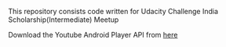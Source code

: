 This repository consists code written for Udacity Challenge India Scholarship(Intermediate) Meetup


Download the Youtube Android Player API from [here](https://developers.google.com/youtube/android/player/downloads/)






